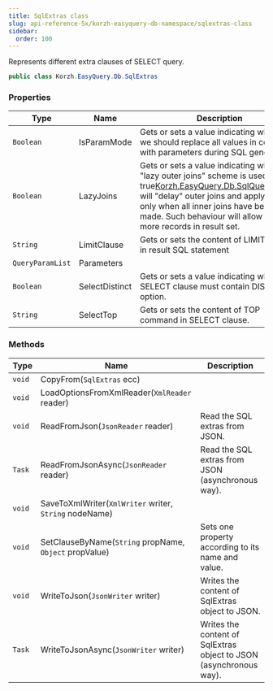 ```yaml
---
title: SqlExtras class
slug: api-reference-5x/korzh-easyquery-db-namespace/sqlextras-class
sidebar:
  order: 100
---
```


Represents different extra clauses of SELECT query.
```csharp
public class Korzh.EasyQuery.Db.SqlExtras

```

### Properties

| Type | Name | Description | 
| --- | --- | --- | 
| `Boolean` | IsParamMode | Gets or sets a value indicating whether we should replace all values in conditions with parameters during SQL generation. | 
| `Boolean` | LazyJoins | Gets or sets a value indicating whether "lazy outer joins" scheme is used.  If it is <c>true</c>[Korzh.EasyQuery.Db.SqlQueryBuilder](/easyquery/docs/api-reference-5x/korzh-easyquery-db-namespace/sqlquerybuilder-class) will "delay" outer joins and apply them only when all inner joins have been made.  Such behaviour will allow to get more records in result set. | 
| `String` | LimitClause | Gets or sets the content of LIMIT clause in result SQL statement | 
| `QueryParamList` | Parameters |  | 
| `Boolean` | SelectDistinct | Gets or sets a value indicating whether SELECT clause must contain DISTINCT option. | 
| `String` | SelectTop | Gets or sets the content of TOP command in SELECT clause. | 


### Methods

| Type | Name | Description | 
| --- | --- | --- | 
| `void` | CopyFrom(`SqlExtras` ecc) |  | 
| `void` | LoadOptionsFromXmlReader(`XmlReader` reader) |  | 
| `void` | ReadFromJson(`JsonReader` reader) | Read the SQL extras from JSON. | 
| `Task` | ReadFromJsonAsync(`JsonReader` reader) | Read the SQL extras from JSON (asynchronous way). | 
| `void` | SaveToXmlWriter(`XmlWriter` writer, `String` nodeName) |  | 
| `void` | SetClauseByName(`String` propName, `Object` propValue) | Sets one property according to its name and value. | 
| `void` | WriteToJson(`JsonWriter` writer) | Writes the content of SqlExtras object to JSON. | 
| `Task` | WriteToJsonAsync(`JsonWriter` writer) | Writes the content of SqlExtras object to JSON (asynchronous way). |
